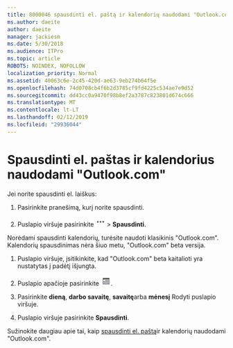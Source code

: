 ```yaml
---
title: 8000046 spausdinti el. paštą ir kalendorių naudodami "Outlook.com"
ms.author: daeite
author: daeite
manager: jackiesm
ms.date: 5/30/2018
ms.audience: ITPro
ms.topic: article
ROBOTS: NOINDEX, NOFOLLOW
localization_priority: Normal
ms.assetid: 40063c6e-2c45-420d-ae63-9eb274b64f5e
ms.openlocfilehash: 74d0708cb4f6b2d3785cf9fd4225c534ae7e9d52
ms.sourcegitcommit: dd43cc0a9470f98b8ef2a3787c823801d674c666
ms.translationtype: MT
ms.contentlocale: lt-LT
ms.lasthandoff: 02/12/2019
ms.locfileid: "29936044"
---
```

# <a name="print-email-and-calendars-in-outlookcom"></a>Spausdinti el. paštas ir kalendorius naudodami "Outlook.com"

Jei norite spausdinti el. laiškus:
  
1. Pasirinkite pranešimą, kurį norite spausdinti.
    
2. Puslapio viršuje pasirinkite ![daugiau veiksmų](media/64993e8a-4a62-43b1-aa05-90f5ad4cba54.png) \> **Spausdinti**. 
    
Norėdami spausdinti kalendorių, turėsite naudoti klasikinis "Outlook.com". Kalendorių spausdinimas nėra šiuo metu, "Outlook.com" beta versija.
  
1. Puslapio viršuje, įsitikinkite, kad "Outlook.com" beta kaitalioti yra nustatytas į padėtį išjungta.
    
2. Puslapio apačioje pasirinkite  ![Calendar](media/9e1a821a-c32e-4851-a866-342a39ffdca0.png).
    
3. Pasirinkite **dieną**, **darbo savaitę**, **savaitę**arba **mėnesį** Rodyti puslapio viršuje. 
    
4. Puslapio viršuje pasirinkite **Spausdinti**. 
    
Sužinokite daugiau apie tai, kaip [spausdinti el. paštą](https://go.microsoft.com/fwlink/p/?linkid=2001208&amp;clcid=0x409)ir kalendorių naudodami "Outlook.com".
  

